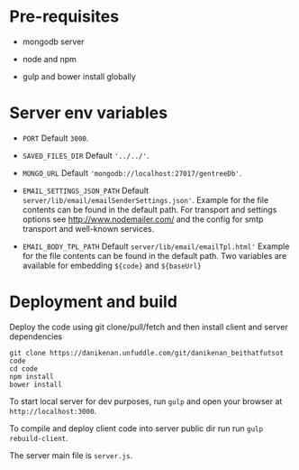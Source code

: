 Pre-requisites
==============
+ mongodb server

+ node and npm
 
+ gulp and bower install globally

Server env variables
====================

+ `PORT`
Default `3000`.

+ `SAVED_FILES_DIR`
Default `'../../'`.

+ `MONGO_URL`
Default `'mongodb://localhost:27017/gentreeDb'`.

+ `EMAIL_SETTINGS_JSON_PATH`
Default `server/lib/email/emailSenderSettings.json'`.
Example for the file contents can be found in the default path. 
For transport and settings options see http://www.nodemailer.com/ and the config for smtp transport and well-known services.

+ `EMAIL_BODY_TPL_PATH`
Default `server/lib/email/emailTpl.html'`
Example for the file contents can be found in the default path.
Two variables are available for embedding `${code}` and `${baseUrl}`


Deployment and build
====================

Deploy the code using git clone/pull/fetch and then install client and server dependencies

```
git clone https://danikenan.unfuddle.com/git/danikenan_beithatfutsot code 
cd code
npm install
bower install
```

To start local server for dev purposes, run `gulp` and open your browser at `http://localhost:3000`.

To compile and deploy client code into server public dir run run `gulp rebuild-client`.

The server main file is `server.js`.

